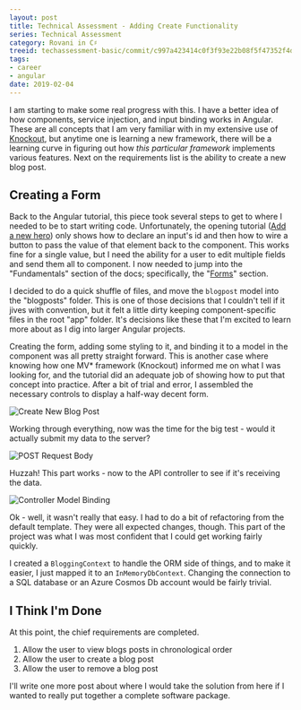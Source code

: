 ```yaml
---
layout: post
title: Technical Assessment - Adding Create Functionality
series: Technical Assessment
category: Rovani in C♯
treeid: techassessment-basic/commit/c997a423414c0f3f93e22b08f5f47352f4d8d138
tags:
- career
- angular
date: 2019-02-04
---
```


I am starting to make some real progress with this. I have a better idea of how components, service injection, and input binding works in Angular. These are all concepts that I am very familiar with in my extensive use of [Knockout](https://knockoutjs.com/), but anytime one is learning a new framework, there will be a learning curve in figuring out how _this particular framework_ implements various features. Next on the requirements list is the ability to create a new blog post.

## Creating a Form

Back to the Angular tutorial, this piece took several steps to get to where I needed to be to start writing code. Unfortunately, the opening tutorial ([Add a new hero](https://angular.io/tutorial/toh-pt6#add-a-new-hero)) only shows how to declare an input's id and then how to wire a button to pass the value of that element back to the component. This works fine for a single value, but I need the ability for a user to edit multiple fields and send them all to component. I now needed to jump into the "Fundamentals" section of the docs; specifically, the "[Forms](https://angular.io/guide/forms-overview)" section.

I decided to do a quick shuffle of files, and move the `blogpost` model into the "blogposts" folder. This is one of those decisions that I couldn't tell if it jives with convention, but it felt a little dirty keeping component-specific files in the root "app" folder. It's decisions like these that I'm excited to learn more about as I dig into larger Angular projects.

Creating the form, adding some styling to it, and binding it to a model in the component was all pretty straight forward. This is another case where knowing how one MV* framework (Knockout) informed me on what I was looking for, and the tutorial did an adequate job of showing how to put that concept into practice. After a bit of trial and error, I assembled the necessary controls to display a half-way decent form.

![Create New Blog Post](/images/techass-create-new-blog-post.png)

Working through everything, now was the time for the big test - would it actually submit my data to the server?

![POST Request Body](/images/techass-post-request-body.png)

Huzzah! This part works - now to the API controller to see if it's receiving the data.

![Controller Model Binding](/images/techass-modelbound.png)

Ok - well, it wasn't really that easy. I had to do a bit of refactoring from the default template. They were all expected changes, though. This part of the project was what I was most confident that I could get working fairly quickly.

I created a `BloggingContext` to handle the ORM side of things, and to make it easier, I just mapped it to an `InMemoryDbContext`. Changing the connection to a SQL database or an Azure Cosmos Db account would be fairly trivial.

## I Think I'm Done

At this point, the chief requirements are completed.

1. <i class="fas fa-check-circle" style="color: green;"></i>Allow the user to view blogs posts in chronological order
1. <i class="fas fa-check-circle" style="color: green;"></i>Allow the user to create a blog post
1. <i class="fas fa-check-circle" style="color: green;"></i>Allow the user to remove a blog post

I'll write one more post about where I would take the solution from here if I wanted to really put together a complete software package.